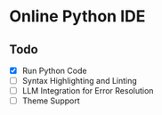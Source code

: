 # Online Python IDE

## Todo
- [x] Run Python Code
- [ ] Syntax Highlighting and Linting
- [ ] LLM Integration for Error Resolution
- [ ] Theme Support
